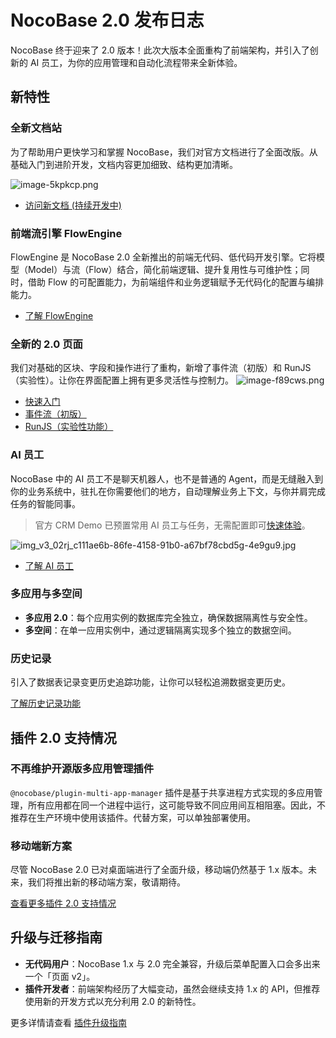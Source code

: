 # NocoBase 2.0 发布日志

NocoBase 终于迎来了 2.0 版本！此次大版本全面重构了前端架构，并引入了创新的 AI 员工，为你的应用管理和自动化流程带来全新体验。

## 新特性

### 全新文档站

为了帮助用户更快学习和掌握 NocoBase，我们对官方文档进行了全面改版。从基础入门到进阶开发，文档内容更加细致、结构更加清晰。

![image-5kpkcp.png](https://static-docs.nocobase.com/image-5kpkcp.png)

- [访问新文档 (持续开发中)](https://develop.v2.docs.nocobase.com/cn/)

### 前端流引擎 FlowEngine

FlowEngine 是 NocoBase 2.0 全新推出的前端无代码、低代码开发引擎。它将模型（Model）与流（Flow）结合，简化前端逻辑、提升复用性与可维护性；同时，借助 Flow 的可配置能力，为前端组件和业务逻辑赋予无代码化的配置与编排能力。

- [了解 FlowEngine](https://develop.v2.docs.nocobase.com/cn/flow-engine)

### 全新的 2.0 页面

我们对基础的区块、字段和操作进行了重构，新增了事件流（初版）和 RunJS（实验性）。让你在界面配置上拥有更多灵活性与控制力。
![image-f89cws.png](https://static-docs.nocobase.com/image-f89cws.png)

- [快速入门](https://develop.v2.docs.nocobase.com/cn/interface-builder/quickstart)
- [事件流（初版）](https://develop.v2.docs.nocobase.com/cn/interface-builder/quickstart)
- [RunJS（实验性功能）](https://develop.v2.docs.nocobase.com/cn/interface-builder/quickstart)

### AI 员工

NocoBase 中的 AI 员工不是聊天机器人，也不是普通的 Agent，而是无缝融入到你的业务系统中，驻扎在你需要他们的地方，自动理解业务上下文，与你并肩完成任务的智能同事。

> 官方 CRM Demo 已预置常用 AI 员工与任务，无需配置即可[快速体验](https://demo.nocobase.com/new)。

![img_v3_02rj_c111ae6b-86fe-4158-91b0-a67bf78cbd5g-4e9gu9.jpg](https://static-docs.nocobase.com/img_v3_02rj_c111ae6b-86fe-4158-91b0-a67bf78cbd5g-4e9gu9.jpg)

- [了解 AI 员工](https://develop.v2.docs.nocobase.com/cn/ai-employees)

### 多应用与多空间

- **多应用 2.0**：每个应用实例的数据库完全独立，确保数据隔离性与安全性。
- **多空间**：在单一应用实例中，通过逻辑隔离实现多个独立的数据空间。

### 历史记录

引入了数据表记录变更历史追踪功能，让你可以轻松追溯数据变更历史。

[了解历史记录功能](#)

## 插件 2.0 支持情况

### 不再维护开源版多应用管理插件

`@nocobase/plugin-multi-app-manager` 插件是基于共享进程方式实现的多应用管理，所有应用都在同一个进程中运行，这可能导致不同应用间互相阻塞。因此，不推荐在生产环境中使用该插件。代替方案，可以单独部署使用。

### 移动端新方案

尽管 NocoBase 2.0 已对桌面端进行了全面升级，移动端仍然基于 1.x 版本。未来，我们将推出新的移动端方案，敬请期待。

[查看更多插件 2.0 支持情况](https://develop.v2.docs.nocobase.com/cn/plugins)

## 升级与迁移指南

- **无代码用户**：NocoBase 1.x 与 2.0 完全兼容，升级后菜单配置入口会多出来一个「页面 v2」。
- **插件开发者**：前端架构经历了大幅变动，虽然会继续支持 1.x 的 API，但推荐使用新的开发方式以充分利用 2.0 的新特性。

更多详情请查看 [插件升级指南](https://develop.v2.docs.nocobase.com/cn/plugin-development/server/upgrade-1-to-2)
